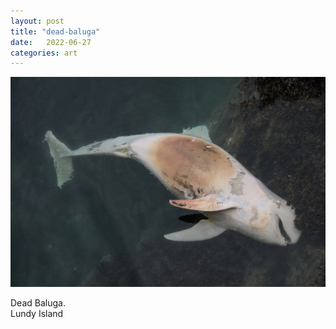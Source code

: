 ```yaml
---
layout: post
title: "dead-baluga"
date:   2022-06-27
categories: art
---
```


![dead-baluga](/img/arts/dead-baluga.jpeg)

<span class='image-details'>
Dead Baluga.<br />
Lundy Island
</span>
